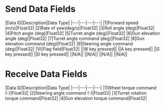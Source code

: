 # Send Data Fields
|Data ID|Description|Data Type|
|---|---|---|---|
|1|Forward speed (m/s)|Float32|
|2|Rate of yaw(deg/s)|Float32|
|3|Roll angle (deg)|Float32|
|4|Pitch angle (deg)|Float32|
|5|Turret angle (deg)|Float32|
|6|Gun elevation angle (deg)|Float32|
|7|Turret angle command (deg)|Float32|
|8|Gun elevation command (deg)|Float32|
|9|Steering angle command (deg)|Float32|
|10|Flag field|Float32|
||W key pressed||
||A key pressed||
||S key pressed||
||D key pressed||
||N/A||
||N/A||
||N/A||
||N/A||

# Receive Data Fields
|Data ID|Description|Data Type|
|---|---|---|---|
|1|Wheel torque command (-)|Float32|
|2|Steering angle command (-)|Float32|
|3|Turret rotation torque command|Float32|
|4|Gun elevation torque command|Float32|

